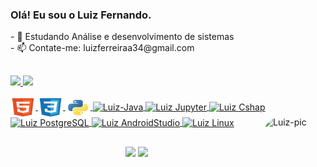 ### Olá! Eu sou o Luiz Fernando.

<div align="left">
- 🌱 Estudando Análise e desenvolvimento de sistemas<br>
- 📫 Contate-me: luizferreiraa34@gmail.com<br>
</div>

##

<div align="left">
  <a href="https://github.com/luizferreiira">
  <img height="180em" src="https://github-readme-stats.vercel.app/api?username=luizferreiira&show_icons=true&theme=tokyonight&include_all_commits=true&count_private=true"/>
  <img height="180em" src="https://github-readme-stats.vercel.app/api/top-langs/?username=luizferreiira&layout=compact&langs_count=7&theme=tokyonight"/>
</div>
  
  <div style="display: inline_block"><br>
  <img align="center" alt="Luiz-HTML" height="30" width="40" src="https://raw.githubusercontent.com/devicons/devicon/master/icons/html5/html5-original.svg">
  <img align="center" alt="Luiz-CSS" height="30" width="40" src="https://raw.githubusercontent.com/devicons/devicon/master/icons/css3/css3-original.svg">
  <img align="center" alt="Luiz-Python" height="30" width="40" src="https://raw.githubusercontent.com/devicons/devicon/master/icons/python/python-original.svg">
  <img align="center" alt="Luiz-Java" height="30" width="40" src="https://cdn.jsdelivr.net/gh/devicons/devicon/icons/java/java-original.svg">
  <img align="center" alt="Luiz Jupyter" height="30" width="40" src="https://cdn.jsdelivr.net/gh/devicons/devicon/icons/jupyter/jupyter-original-wordmark.svg">
  <img align="center" alt="Luiz Cshap" height="30" width="40" src="https://cdn.jsdelivr.net/gh/devicons/devicon/icons/csharp/csharp-original.svg">
  <img align="center" alt="Luiz PostgreSQL" height="30" width="40" src="https://cdn.jsdelivr.net/gh/devicons/devicon/icons/postgresql/postgresql-original-wordmark.svg">
  <img align="center" alt="Luiz AndroidStudio" height="30" width="40" src="https://cdn.jsdelivr.net/gh/devicons/devicon/icons/androidstudio/androidstudio-original.svg">
    <img align="center" alt="Luiz Linux" height="30" width="40" src="https://cdn.jsdelivr.net/gh/devicons/devicon/icons/linux/linux-original.svg">
  <img align="right" alt="Luiz-pic" height="110" width="100" style="border-radius:30px;" src="https://c.tenor.com/zfOufFs6IKwAAAAd/miranha.gif">
</div>
  
##
  
<div align="center"> 
  <a href="https://www.instagram.com/luiz.ferreiira/" target="_blank"><img src="https://img.shields.io/badge/-Instagram-%23E4405F?style=for-the-badge&logo=instagram&logoColor=white" target="_blank"></a>
  <a href="https://www.linkedin.com/in/luiz-fernando-428b441b3/" target="_blank"><img src="https://img.shields.io/badge/-LinkedIn-%230077B5?style=for-the-badge&logo=linkedin&logoColor=white" target="_blank"></a>
